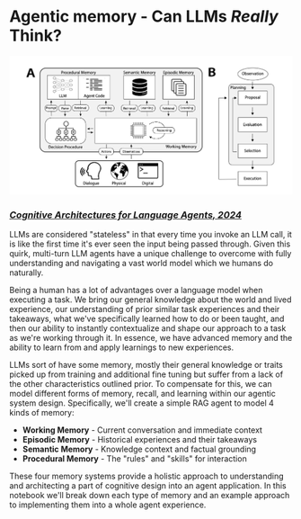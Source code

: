 # Agentic memory - Can LLMs *Really* Think?

<img src="./media/memory.png" width=600>

### *[Cognitive Architectures for Language Agents, 2024](https://arxiv.org/pdf/2309.02427)*

LLMs are considered "stateless" in that every time you invoke an LLM call, it is like the first time it's ever seen the input being passed through. Given this quirk, multi-turn LLM agents have a unique challenge to overcome with fully understanding and navigating a vast world model which we humans do naturally.

Being a human has a lot of advantages over a language model when executing a task. We bring our general knowledge about the world and lived experience, our understanding of prior similar task experiences and their takeaways, what we've specifically learned how to do or been taught, and then our ability to instantly contextualize and shape our approach to a task as we're working through it. In essence, we have advanced memory and the ability to learn from and apply learnings to new experiences.

LLMs sort of have some memory, mostly their general knowledge or traits picked up from training and additional fine tuning but suffer from a lack of the other characteristics outlined prior. To compensate for this, we can model different forms of memory, recall, and learning within our agentic system design. Specifically, we'll create a simple RAG agent to model 4 kinds of memory:

  - **Working Memory** - Current conversation and immediate context
  - **Episodic Memory** - Historical experiences and their takeaways
  - **Semantic Memory** - Knowledge context and factual grounding
  - **Procedural Memory** - The "rules" and "skills" for interaction
  
These four memory systems provide a holistic approach to understanding and architecting a part of cognitive design into an agent application. In this notebook we'll break down each type of memory and an example approach to implementing them into a whole agent experience.
